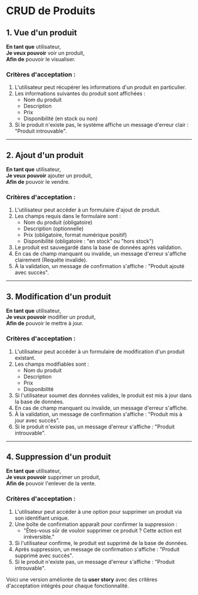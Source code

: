 # **CRUD de Produits**

## **1. Vue d'un produit**

**En tant que** utilisateur,  
**Je veux pouvoir** voir un produit,  
**Afin de** pouvoir le visualiser.

### **Critères d'acceptation :**
1. L'utilisateur peut récupérer les informations d'un produit en particulier.  
2. Les informations suivantes du produit sont affichées :  
   - Nom du produit  
   - Description  
   - Prix  
   - Disponibilité (en stock ou non)  
3. Si le produit n'existe pas, le système affiche un message d'erreur clair : "Produit introuvable".  

---

## **2. Ajout d'un produit**

**En tant que** utilisateur,  
**Je veux pouvoir** ajouter un produit,  
**Afin de** pouvoir le vendre.

### **Critères d'acceptation :**
1. L'utilisateur peut accéder à un formulaire d'ajout de produit.  
2. Les champs requis dans le formulaire sont :  
   - Nom du produit (obligatoire)  
   - Description (optionnelle)  
   - Prix (obligatoire, format numérique positif)  
   - Disponibilité (obligatoire : "en stock" ou "hors stock")  
3. Le produit est sauvegardé dans la base de données après validation.  
4. En cas de champ manquant ou invalide, un message d'erreur s'affiche clairement (Requête invalide).  
5. À la validation, un message de confirmation s'affiche : "Produit ajouté avec succès".  

---

## **3. Modification d'un produit**

**En tant que** utilisateur,  
**Je veux pouvoir** modifier un produit,  
**Afin de** pouvoir le mettre à jour.

### **Critères d'acceptation :**
1. L'utilisateur peut accéder à un formulaire de modification d'un produit existant.  
2. Les champs modifiables sont :  
   - Nom du produit  
   - Description  
   - Prix  
   - Disponibilité  
3. Si l'utilisateur soumet des données valides, le produit est mis à jour dans la base de données.  
4. En cas de champ manquant ou invalide, un message d'erreur s'affiche.  
5. À la validation, un message de confirmation s'affiche : "Produit mis à jour avec succès".  
6. Si le produit n'existe pas, un message d'erreur s'affiche : "Produit introuvable".  

---

## **4. Suppression d'un produit**

**En tant que** utilisateur,  
**Je veux pouvoir** supprimer un produit,  
**Afin de** pouvoir l'enlever de la vente.

### **Critères d'acceptation :**
1. L'utilisateur peut accéder à une option pour supprimer un produit via son identifiant unique.  
2. Une boîte de confirmation apparaît pour confirmer la suppression :  
   - "Êtes-vous sûr de vouloir supprimer ce produit ? Cette action est irréversible."  
3. Si l'utilisateur confirme, le produit est supprimé de la base de données.  
4. Après suppression, un message de confirmation s'affiche : "Produit supprimé avec succès".  
5. Si le produit n'existe pas, un message d'erreur s'affiche : "Produit introuvable".  

Voici une version améliorée de ta **user story** avec des critères d'acceptation intégrés pour chaque fonctionnalité.

